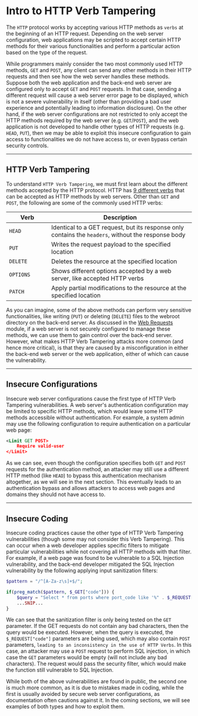 # Intro to HTTP Verb Tampering

The `HTTP` protocol works by accepting various HTTP methods as `verbs` at the beginning of an HTTP request. Depending on the web server configuration, web applications may be scripted to accept certain HTTP methods for their various functionalities and perform a particular action based on the type of the request.

While programmers mainly consider the two most commonly used HTTP methods, `GET` and `POST`, any client can send any other methods in their HTTP requests and then see how the web server handles these methods. Suppose both the web application and the back-end web server are configured only to accept `GET` and `POST` requests. In that case, sending a different request will cause a web server error page to be displayed, which is not a severe vulnerability in itself (other than providing a bad user experience and potentially leading to information disclosure). On the other hand, if the web server configurations are not restricted to only accept the HTTP methods required by the web server (e.g. `GET`/`POST`), and the web application is not developed to handle other types of HTTP requests (e.g. `HEAD`, `PUT`), then we may be able to exploit this insecure configuration to gain access to functionalities we do not have access to, or even bypass certain security controls.

***

## HTTP Verb Tampering

To understand `HTTP Verb Tampering`, we must first learn about the different methods accepted by the HTTP protocol. HTTP has [9 different verbs](https://developer.mozilla.org/en-US/docs/Web/HTTP/Methods) that can be accepted as HTTP methods by web servers. Other than `GET` and `POST`, the following are some of the commonly used HTTP verbs:

<table><thead><tr><th width="98.54541015625">Verb</th><th>Description</th></tr></thead><tbody><tr><td><code>HEAD</code></td><td>Identical to a GET request, but its response only contains the <code>headers</code>, without the response body</td></tr><tr><td><code>PUT</code></td><td>Writes the request payload to the specified location</td></tr><tr><td><code>DELETE</code></td><td>Deletes the resource at the specified location</td></tr><tr><td><code>OPTIONS</code></td><td>Shows different options accepted by a web server, like accepted HTTP verbs</td></tr><tr><td><code>PATCH</code></td><td>Apply partial modifications to the resource at the specified location</td></tr></tbody></table>

As you can imagine, some of the above methods can perform very sensitive functionalities, like writing (`PUT`) or deleting (`DELETE`) files to the webroot directory on the back-end server. As discussed in the [Web Requests](https://academy.hackthebox.com/course/preview/web-requests) module, if a web server is not securely configured to manage these methods, we can use them to gain control over the back-end server. However, what makes HTTP Verb Tampering attacks more common (and hence more critical), is that they are caused by a misconfiguration in either the back-end web server or the web application, either of which can cause the vulnerability.

***

## Insecure Configurations

Insecure web server configurations cause the first type of HTTP Verb Tampering vulnerabilities. A web server's authentication configuration may be limited to specific HTTP methods, which would leave some HTTP methods accessible without authentication. For example, a system admin may use the following configuration to require authentication on a particular web page:

```xml
<Limit GET POST>
    Require valid-user
</Limit>
```

As we can see, even though the configuration specifies both `GET` and `POST` requests for the authentication method, an attacker may still use a different HTTP method (like `HEAD`) to bypass this authentication mechanism altogether, as we will see in the next section. This eventually leads to an authentication bypass and allows attackers to access web pages and domains they should not have access to.

***

## Insecure Coding

Insecure coding practices cause the other type of HTTP Verb Tampering vulnerabilities (though some may not consider this Verb Tampering). This can occur when a web developer applies specific filters to mitigate particular vulnerabilities while not covering all HTTP methods with that filter. For example, if a web page was found to be vulnerable to a SQL Injection vulnerability, and the back-end developer mitigated the SQL Injection vulnerability by the following applying input sanitization filters:

```php
$pattern = "/^[A-Za-z\s]+$/";

if(preg_match($pattern, $_GET["code"])) {
    $query = "Select * from ports where port_code like '%" . $_REQUEST["code"] . "%'";
    ...SNIP...
}
```

We can see that the sanitization filter is only being tested on the `GET` parameter. If the GET requests do not contain any bad characters, then the query would be executed. However, when the query is executed, the `$_REQUEST["code"]` parameters are being used, which may also contain `POST` parameters, `leading to an inconsistency in the use of HTTP Verbs`. In this case, an attacker may use a `POST` request to perform SQL injection, in which case the `GET` parameters would be empty (will not include any bad characters). The request would pass the security filter, which would make the function still vulnerable to SQL Injection.

While both of the above vulnerabilities are found in public, the second one is much more common, as it is due to mistakes made in coding, while the first is usually avoided by secure web server configurations, as documentation often cautions against it. In the coming sections, we will see examples of both types and how to exploit them.
